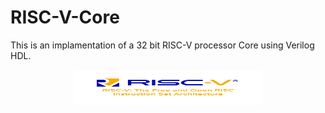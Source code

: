 # RISC-V-Core
This is an implamentation of a 32 bit RISC-V processor Core using Verilog HDL.

<p align="center">
  <a href="https://riscv.org">
    <img src="data/logo.png" alt="Logo" width="300" height="56">
  </a>
